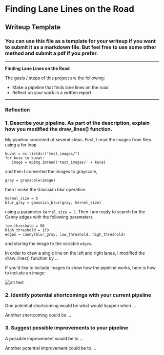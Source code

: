 # **Finding Lane Lines on the Road** 

## Writeup Template

### You can use this file as a template for your writeup if you want to submit it as a markdown file. But feel free to use some other method and submit a pdf if you prefer.

---

**Finding Lane Lines on the Road**

The goals / steps of this project are the following:
* Make a pipeline that finds lane lines on the road
* Reflect on your work in a written report


[//]: # (Image References)

[image1]: ./examples/grayscale.jpg "Grayscale"

---

### Reflection

### 1. Describe your pipeline. As part of the description, explain how you modified the draw_lines() function.

My pipeline consisted of several steps. First, I read the images from files using a for loop
```
kuvat = os.listdir("test_images/")
for kuva in kuvat:
   image = mpimg.imread('test_images/' + kuva)
```
and then I converted the images to grayscale, 
```
gray = grayscale(image)
```
then I make the Gaussian blur operation
```
kernel_size = 5
blur_gray = gaussian_blur(gray, kernel_size)
```
using a parameter `kernel_size = 5`.
Then I am ready to search for the Canny edges with the following parameters
```
low_threshold = 50
high_threshold = 150
edges = canny(blur_gray, low_threshold, high_threshold)
```
and storing the image to the variable `edges`.

In order to draw a single line on the left and right lanes, I modified the draw_lines() function by ...

If you'd like to include images to show how the pipeline works, here is how to include an image: 

![alt text][image1]


### 2. Identify potential shortcomings with your current pipeline


One potential shortcoming would be what would happen when ... 

Another shortcoming could be ...


### 3. Suggest possible improvements to your pipeline

A possible improvement would be to ...

Another potential improvement could be to ...
